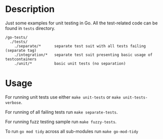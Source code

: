 # Description

Just some examples for unit testing in Go. All the test-related code can be found in `tests` directory.

```
/go-tests/
  ./tests/
    ./separate/*      separate test suit with all tests failing (separate tag)
    ./integration/*   separate test suit presenting basic usage of testcontainers
    ./unit/*          basic unit tests (no separation)
```


# Usage

For running unit tests use either `make unit-tests` or `make unit-tests-verbose`.

For running of all failing tests run `make separate-tests`.

For running fuzz testing sample run `make fuzzy-tests`.

To run `go mod tidy` across all sub-modules run `make go-mod-tidy`
